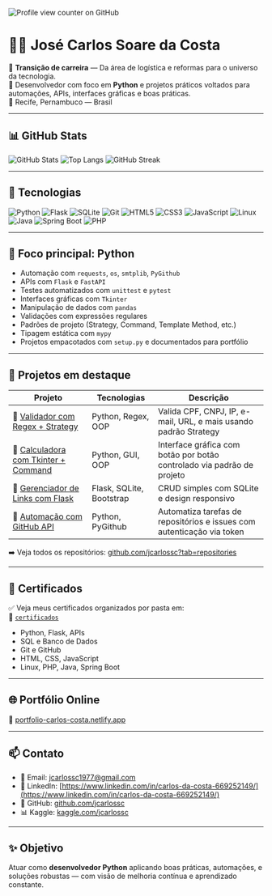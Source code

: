 ![Profile view counter on GitHub](https://komarev.com/ghpvc/?username=jcarlossc)
# 👨‍💻 José Carlos Soare da Costa

🔁 **Transição de carreira** — Da área de logística e reformas para o universo da tecnologia.  
🐍 Desenvolvedor com foco em **Python** e projetos práticos voltados para automações, APIs, interfaces gráficas e boas práticas.  
📍 Recife, Pernambuco — Brasil

---

## 📊 GitHub Stats

![GitHub Stats](https://github-readme-stats.vercel.app/api?username=jcarlossc&show_icons=true&theme=radical)
![Top Langs](https://github-readme-stats.vercel.app/api/top-langs/?username=jcarlossc&layout=compact&theme=radical)
![GitHub Streak](https://github-readme-streak-stats.herokuapp.com/?user=jcarlossc&theme=radical)

---

## 🚀 Tecnologias

![Python](https://img.shields.io/badge/-Python-3776AB?style=for-the-badge&logo=python&logoColor=white)
![Flask](https://img.shields.io/badge/-Flask-000000?style=for-the-badge&logo=flask)
![SQLite](https://img.shields.io/badge/-SQLite-003B57?style=for-the-badge&logo=sqlite)
![Git](https://img.shields.io/badge/-Git-F05032?style=for-the-badge&logo=git)
![HTML5](https://img.shields.io/badge/-HTML5-E34F26?style=for-the-badge&logo=html5&logoColor=white)
![CSS3](https://img.shields.io/badge/-CSS3-1572B6?style=for-the-badge&logo=css3)
![JavaScript](https://img.shields.io/badge/-JavaScript-F7DF1E?style=for-the-badge&logo=javascript&logoColor=black)
![Linux](https://img.shields.io/badge/-Linux-FCC624?style=for-the-badge&logo=linux&logoColor=black)
![Java](https://img.shields.io/badge/-Java-007396?style=for-the-badge&logo=java&logoColor=white)
![Spring Boot](https://img.shields.io/badge/-SpringBoot-6DB33F?style=for-the-badge&logo=springboot)
![PHP](https://img.shields.io/badge/-PHP-777BB4?style=for-the-badge&logo=php&logoColor=white)

---

## 🧠 Foco principal: Python

- Automação com `requests`, `os`, `smtplib`, `PyGithub`
- APIs com `Flask` e `FastAPI`
- Testes automatizados com `unittest` e `pytest`
- Interfaces gráficas com `Tkinter`
- Manipulação de dados com `pandas`
- Validações com expressões regulares
- Padrões de projeto (Strategy, Command, Template Method, etc.)
- Tipagem estática com `mypy`
- Projetos empacotados com `setup.py` e documentados para portfólio

---

## 📂 Projetos em destaque

| Projeto | Tecnologias | Descrição |
|--------|-------------|-----------|
| 🔐 [Validador com Regex + Strategy](https://github.com/jcarlossc/validador-strategy-pattern) | Python, Regex, OOP | Valida CPF, CNPJ, IP, e-mail, URL, e mais usando padrão Strategy |
| 🎨 [Calculadora com Tkinter + Command](https://github.com/jcarlossc/calculadora-tkinter-command) | Python, GUI, OOP | Interface gráfica com botão por botão controlado via padrão de projeto |
| 🔗 [Gerenciador de Links com Flask](https://github.com/jcarlossc/gerenciador-links-flask) | Flask, SQLite, Bootstrap | CRUD simples com SQLite e design responsivo |
| 🤖 [Automação com GitHub API](https://github.com/jcarlossc/github-api-automation) | Python, PyGithub | Automatiza tarefas de repositórios e issues com autenticação via token |

➡️ Veja todos os repositórios: [github.com/jcarlossc?tab=repositories](https://github.com/jcarlossc?tab=repositories)

---

## 🏅 Certificados

✅ Veja meus certificados organizados por pasta em:  
📁 [`certificados`](https://github.com/jcarlossc/certificados)

- Python, Flask, APIs
- SQL e Banco de Dados
- Git e GitHub
- HTML, CSS, JavaScript
- Linux, PHP, Java, Spring Boot

---

## 🌐 Portfólio Online

🎯 [portfolio-carlos-costa.netlify.app](https://portfolio-carlos-costa.netlify.app/)

---

## 📫 Contato

- 📧 Email: [jcarlossc1977@gmail.com](mailto:jcarlossc1977@gmail.com)  
- 💼 LinkedIn: [https://www.linkedin.com/in/carlos-da-costa-669252149/](https://www.linkedin.com/in/carlos-da-costa-669252149/)  
- 🐙 GitHub: [github.com/jcarlossc](https://github.com/jcarlossc)  
- 📊 Kaggle: [kaggle.com/jcarlossc](https://www.kaggle.com/jcarlossc/code)

---

## ✨ Objetivo

Atuar como **desenvolvedor Python** aplicando boas práticas, automações, e soluções robustas — com visão de melhoria contínua e aprendizado constante.



          
          
          
          
          
          
          
          
          
          
          
          
          
          
          
          
          
